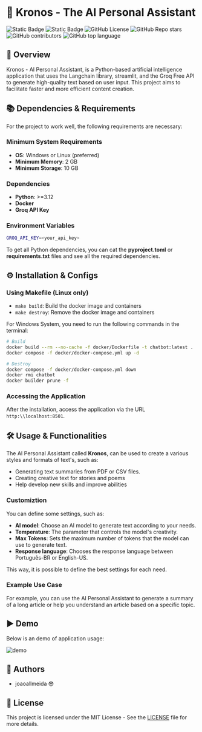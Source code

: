 # 🤖 Kronos - The AI Personal Assistant

![Static Badge](https://img.shields.io/badge/Author-joaoallmeida-red?style=flat-square&color=5B1647)
![Static Badge](https://img.shields.io/badge/Generative-AI-blue?style=flat-square&color=93073E)
![GitHub License](https://img.shields.io/github/license/joaoallmeida/personal-ai-chatbot?style=flat-square&color=C90035&label=License)
![GitHub Repo stars](https://img.shields.io/github/stars/joaoallmeida/personal-ai-chatbot?style=flat-square&color=ff5627&label=Stars)
![GitHub contributors](https://img.shields.io/github/contributors/joaoallmeida/personal-ai-chatbot?style=flat-square&color=ffc400&label=Contributors)
![GitHub top language](https://img.shields.io/github/languages/top/joaoallmeida/personal-ai-chatbot?style=flat-square&color=1b4f72)

## 🚀 Overview

Kronos - AI Personal Assistant, is a Python-based artificial intelligence application that uses the Langchain library, streamlit, and the Groq Free API to generate high-quality text based on user input. This project aims to facilitate faster and more efficient content creation.

## 📚 Dependencies & Requirements

For the project to work well, the following requirements are necessary:

### Minimum System Requirements

* **OS**: Windows or Linux (preferred)
* **Minimum Memory**: 2 GB
* **Minimum Storage**: 10 GB

### Dependencies

* **Python**: >=3.12
* **Docker**
* **Groq API Key**

### Environment Variables

```bash
GROQ_API_KEY=<your_api_key>
```

To get all Python dependencies, you can cat the **pyproject.toml** or **requirements.txt** files and see all the required dependencies.

## ⚙️ Installation & Configs

### Using Makefile (Linux only)

* ```make build```: Build the docker image and containers
* ```make destroy```: Remove the docker image and containers

For Windows System, you need to run the following commands in the terminal:

```bash
# Build
docker build --rm --no-cache -f docker/Dockerfile -t chatbot:latest .
docker compose -f docker/docker-compose.yml up -d

# Destroy
docker compose -f docker/docker-compose.yml down
docker rmi chatbot
docker builder prune -f
```

### Accessing the Application

After the installation, access the application via the URL ```http:\\localhost:8501```.

## 🛠️ Usage & Functionalities

The AI Personal Assistant called **Kronos**, can be used to create a various styles and formats of text's, such as:

* Generating text summaries from PDF or CSV files.
* Creating creative text for stories and poems
* Help develop new skills and improve abilities

### Customiztion

You can define some settings, such as:

* **AI model**: Choose an AI model to generate text according to your needs.
* **Temperature**: The parameter that controls the model's creativity.
* **Max Tokens**: Sets the maximum number of tokens that the model can use to generate text.
* **Response language**: Chooses the response language between Português-BR or English-US.

This way, it is possible to define the best settings for each need.

### Example Use Case

For example, you can use the AI Personal Assistant to generate a summary of a long article or help you understand an article based on a specific topic.

## ▶️ Demo

Below is an demo of application usage:

![demo](docs/demo.gif)

## 📝 Authors

* joaoallmeida 😎

## 🔑 License

This project is licensed under the MIT License - See the [LICENSE](LICENSE) file for more details.
